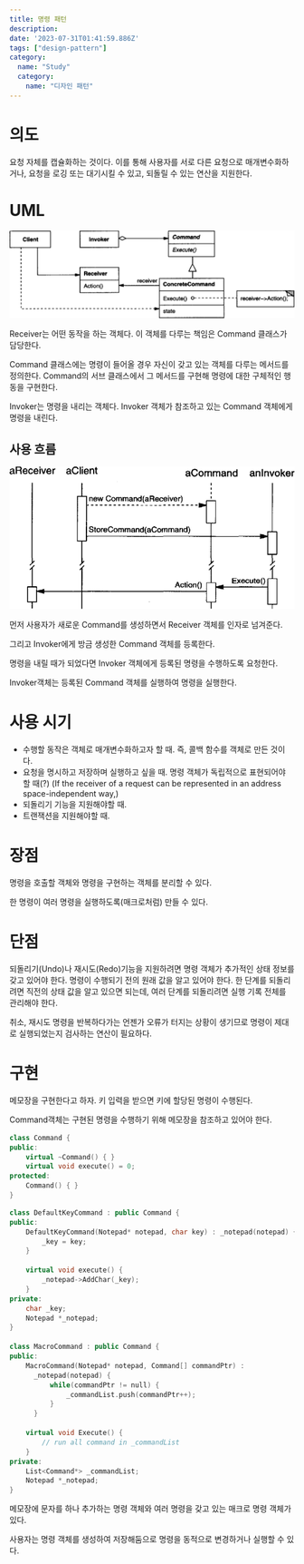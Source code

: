 ```yaml
---
title: 명령 패턴
description:
date: '2023-07-31T01:41:59.886Z'
tags: ["design-pattern"]
category:
  name: "Study"
  category:
    name: "디자인 패턴"
---
```


# 의도

요청 자체를 캡슐화하는 것이다. 이를 통해 사용자를 서로 다른 요청으로 매개변수화하거나, 요청을 로깅 또는 대기시킬 수 있고, 되돌릴 수 있는 연산을 지원한다.

# UML

![Alt text](image.png)

Receiver는 어떤 동작을 하는 객체다. 이 객체를 다루는 책임은 Command 클래스가 담당한다.

Command 클래스에는 명령이 들어올 경우 자신이 갖고 있는 객체를 다루는 메서드를 정의한다. Command의 서브 클래스에서 그 메서드를 구현해 명령에 대한 구체적인 행동을 구현한다.

Invoker는 명령을 내리는 객체다. Invoker 객체가 참조하고 있는 Command 객체에게 명령을 내린다.

## 사용 흐름

![Alt text](image-1.png)

먼저 사용자가 새로운 Command를 생성하면서 Receiver 객체를 인자로 넘겨준다.

그리고 Invoker에게 방금 생성한 Command 객체를 등록한다.

명령을 내릴 때가 되었다면 Invoker 객체에게 등록된 명령을 수행하도록 요청한다.

Invoker객체는 등록된 Command 객체를 실행하여 명령을 실행한다.

# 사용 시기

- 수행할 동작은 객체로 매개변수화하고자 할 때. 즉, 콜백 함수를 객체로 만든 것이다.
- 요청을 명시하고 저장하며 실행하고 싶을 때. 명령 객체가 독립적으로 표현되어야 할 때(?) (If the receiver of a request can be represented in an address space-independent way,)
- 되돌리기 기능을 지원해야할 때.
- 트랜잭션을 지원해야할 때.

# 장점

명령을 호출할 객체와 명령을 구현하는 객체를 분리할 수 있다.

한 명령이 여러 명령을 실행하도록(매크로처럼) 만들 수 있다.

# 단점

되돌리기(Undo)나 재시도(Redo)기능을 지원하려면 명령 객체가 추가적인 상태 정보를 갖고 있어야 한다. 명령이 수행되기 전의 원래 값을 알고 있어야 한다. 한 단계를 되돌리려면 직전의 상태 값을 알고 있으면 되는데, 여러 단계를 되돌리려면 실행 기록 전체를 관리해야 한다. 

취소, 재시도 명령을 반복하다가는 언젠가 오류가 터지는 상황이 생기므로 명령이 제대로 실행되었는지 검사하는 연산이 필요하다.

# 구현

메모장을 구현한다고 하자. 키 입력을 받으면 키에 할당된 명령이 수행된다.

Command객체는 구현된 명령을 수행하기 위해 메모장을 참조하고 있어야 한다.

```cpp
class Command {
public:
    virtual ~Command() { }
    virtual void execute() = 0;
protected:
    Command() { }
}
```

```cpp
class DefaultKeyCommand : public Command {
public:
    DefaultKeyCommand(Notepad* notepad, char key) : _notepad(notepad) { 
        _key = key;
    }

    virtual void execute() {
        _notepad->AddChar(_key);
    }
private:
    char _key;
    Notepad *_notepad;
}

class MacroCommand : public Command {
public:
    MacroCommand(Notepad* notepad, Command[] commandPtr) :
      _notepad(notepad) {
          while(commandPtr != null) {
              _commandList.push(commandPtr++);
          }
      }

    virtual void Execute() {
        // run all command in _commandList
    }
private:
    List<Command*> _commandList;
    Notepad *_notepad;
}
```

메모장에 문자를 하나 추가하는 명령 객체와 여러 명령을 갖고 있는 매크로 명령 객체가 있다.

사용자는 명령 객체를 생성하여 저장해둠으로 명령을 동적으로 변경하거나 실행할 수 있다.